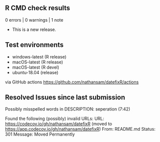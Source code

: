 ## R CMD check results

0 errors | 0 warnings | 1 note

* This is a new release.

## Test environments 

- windows-latest (R release)
- macOS-latest (R release)
- macOS-latest (R devel)
- ubuntu-18.04 (release)

via GitHub actions https://github.com/nathansam/datefixR/actions

## Resolved Issues since last submission

Possibly misspelled words in DESCRIPTION:
     seperation (7:42)

   Found the following (possibly) invalid URLs:
     URL: https://codecov.io/gh/nathansam/datefixR (moved to
https://app.codecov.io/gh/nathansam/datefixR)
       From: README.md
       Status: 301
       Message: Moved Permanently
